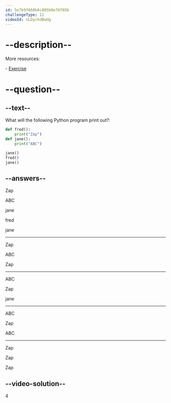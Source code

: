 ```yaml
---
id: 5e7b9f060b6c005b0e76f05b
challengeType: 11
videoId: nLDychdBwUg
---
```


# --description--

More resources:

\- [Exercise](https://www.youtube.com/watch?v=ksvGhDsjtpw)

# --question--

## --text--

What will the following Python program print out?:

```python
def fred():
    print("Zap")
def jane():
    print("ABC")

jane()
fred()
jane()
```

## --answers--

Zap

ABC

jane

fred

jane

---

Zap

ABC

Zap

---

ABC

Zap

jane

---

ABC

Zap

ABC

---

Zap

Zap

Zap

## --video-solution--

4

